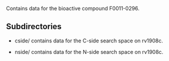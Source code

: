 Contains data for the bioactive compound F0011-0296.

## Subdirectories

- cside/ contains data for the C-side search space on rv1908c.

- nside/ contains data for the N-side search space on rv1908c.

